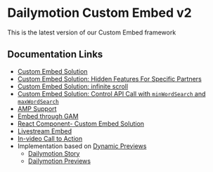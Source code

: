 # Dailymotion Custom Embed v2

This is the latest version of our Custom Embed framework


## Documentation Links

- [Custom Embed Solution](https://dmvs-apac.github.io/custom-embed-v2/)
- [Custom Embed Solution: Hidden Features For Specific Partners](https://dmvs-apac.github.io/custom-embed-v2/hidden_features)
- [Custom Embed Solution: infinite scroll](https://dmvs-apac.github.io/custom-embed-v2/infinite_scroll)
- [Custom Embed Solution: Control API Call with `minWordSearch` and `maxWordSearch`](https://dmvs-apac.github.io/custom-embed-v2/control_api_call)
- [AMP Support](https://dmvs-apac.github.io/custom-embed-v2/amp)
- [Embed through GAM](https://dmvs-apac.github.io/custom-embed-v2/embed_gam)
- [React Component- Custom Embed Solution](https://www.npmjs.com/package/@dmvs-apac/dm-custom-embed-react)
- [Livestream Embed](https://dmvs-apac.github.io/custom-embed-v2/livestream)
- [In-video Call to Action](https://dmvs-apac.github.io/custom-embed-v2/ctacard)
- Implementation based on [Dynamic Previews](https://www.canva.com/design/DAEGDbSibZE/cvoKs-MEOdq3paAehFLkbQ/view?website#4:l-equipe-case)
  - [Dailymotion Story](https://dmvs-apac.github.io/dynamic-preview/story)
  - [Dailymotion Previews](https://dmvs-apac.github.io/dynamic-preview/player)

